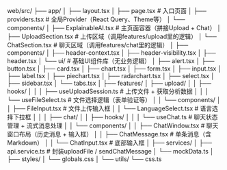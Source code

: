 web/src/
├── app/
│   ├── layout.tsx
│   ├── page.tsx                 # 入口页面
│   ├── providers.tsx            # 全局Provider（React Query、Theme等）
│   └── components/
│       ├── ExplainableAI.tsx     # 主页面容器（拼接Upload + Chat）
│       ├── UploadSection.tsx     # 上传区域（调用features/upload里的逻辑）
│       └── ChatSection.tsx       # 聊天区域（调用features/chat里的逻辑）
│
├── components/
│   ├── header-context.tsx
│   ├── header-visibility.tsx
│   ├── header.tsx
│   └── ui/                       # 基础UI组件库（无业务逻辑）
│       ├── alert.tsx
│       ├── button.tsx
│       ├── card.tsx
│       ├── chart.tsx
│       ├── form.tsx
│       ├── input.tsx
│       ├── label.tsx
│       ├── piechart.tsx
│       ├── radarchart.tsx
│       ├── select.tsx
│       ├── sidebar.tsx
│       └── tabs.tsx
│
├── features/
│   ├── upload/
│   │   ├── hooks/
│   │   │   ├── useUploadSession.ts   # 上传文件 + 获取分析数据
│   │   │   └── useFileSelect.ts      # 文件选择逻辑（表单验证等）
│   │   └── components/
│   │       ├── FileInput.tsx         # 文件上传输入框
│   │       └── LanguageSelect.tsx    # 语言选择下拉框
│   │
│   ├── chat/
│   │   ├── hooks/
│   │   │   └── useChat.ts            # 聊天状态管理 + 流式消息处理
│   │   └── components/
│   │       ├── ChatWindow.tsx        # 聊天窗口布局（历史消息 + 输入框）
│   │       ├── ChatMessage.tsx       # 单条消息（含Markdown）
│   │       └── ChatInput.tsx         # 底部输入框
│
├── services/
│   ├── api.service.ts                # 封装uploadFile / sendChatMessage
│   └── mockData.ts
│
├── styles/
│   └── globals.css
│
└── utils/
    └── css.ts
